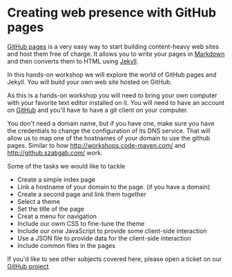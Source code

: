 # Creating web presence with GitHub pages

[GitHub pages](https://pages.github.com/) is a very easy way to start building content-heavy web sites and host them free of charge. It allows you to write your pages in [Markdown](https://en.wikipedia.org/wiki/Markdown) and then converts them to HTML using [Jekyll](https://jekyllrb.com/).

In this hands-on workshop we will explore the world of GitHub pages and Jekyll. You will build your own web site hosted on GitHub.

As this is a hands-on workshop you will need to bring your own computer with your favorite text editor installed on it.
You will need to have an account on [GitHub](https://github.com/) and you'll have to have a git client on your computer.


You don't need a domain name, but if you have one, make sure you have the credentials to change the configuration of its
DNS service. That will allow us to map one of the hostnames of your domain to use the github pages. Similar to how
http://workshops.code-maven.com/ and http://github.szabgab.com/ work.


Some of the tasks we would like to tackle

* Create a simple index page
* Link a hostname of your domain to the page. (if you have a domain)
* Create a second page and link them together
* Select a theme
* Set the title of the page
* Creat a menu for navigation
* Include our owm CSS to fine-tune the theme
* Include our onw JavaScript to provide some client-side interaction
* Use a JSON file to provide data for the client-side interaction
* Include common files in the pages


If you'd like to see other subjects covered here, please open a ticket on our
[GitHub project](https://github.com/szabgab/workshops/)

